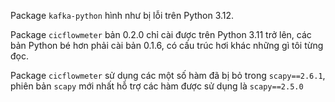 Package `kafka-python` hình như bị lỗi trên Python 3.12.

Package `cicflowmeter` bản 0.2.0 chỉ cài được trên Python 3.11 trở lên,
các bản Python bé hơn phải cài bản 0.1.6, có cấu trúc hơi khác
những gì tôi từng đọc.

Package `cicflowmeter` sử dụng các một số hàm đã bị bỏ trong `scapy==2.6.1`,
phiên bản `scapy` mới nhất hỗ trợ các hàm được sử dụng là `scapy==2.5.0`
